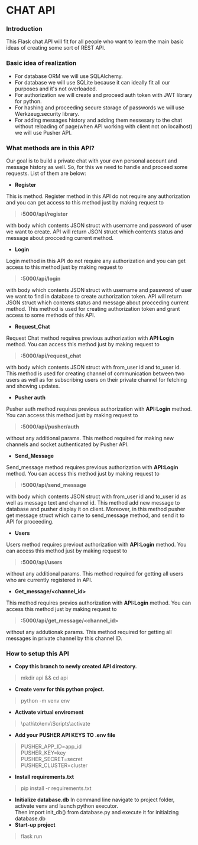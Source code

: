 # CHAT API

### Introduction
This Flask chat API will fit for all people who want to learn the main basic ideas of creating some sort of REST API.


### Basic idea of realization
- For database ORM we will use SQLAlchemy. 
- For database we will use SQLite because it can ideally fit all our purposes and it's not overloaded.
- For authorization we will create and proceed auth token with JWT library for python.
- For hashing and proceeding secure storage of passwords we will use Werkzeug.security library.
- For adding messages history and adding them nessesary to the chat without reloading of page(when API working with client not on localhost) we will use Pusher API.

### What methods are in this API?
Our goal is to build a private chat with your own personal account and message history as well. So, for this we need to handle and proceed some requests. List of them are below:
- **Register <POST>**

This is method. Register method in this API do not require any authorization and you can get access to this method just by making request to 
> **<host>:5000/api/register** 

with body which contents JSON struct with username and password of user we want to create. API will return JSON struct which contents status and message about procceding current method.

- **Login <POST>**

Login method in this API do not require any authorization and you can get access to this method just by making request to 
> **<host>:5000/api/login**

with body which contents JSON struct with username and password of user we want to find in database to create authorization token. API will return JSON struct which contents status and message about procceding current method. 
This method is used for creating authorization token and grant access to some methods of this API.

- **Request_Chat <POST>**

Request Chat method requires previous authorization with **API:Login** method. You can access this method just by making request to 
> **<host>:5000/api/request_chat**

with body which contents JSON struct with from_user id and to_user id. This method is used for creating channel of communication between two users as well as for subscribing users on their private channel for fetching and showing updates.

- **Pusher auth <POST>**

Pusher auth method requires previous authorization with **API:Login** method. You can access this method just by making request to
> **<host>:5000/api/pusher/auth**

without any additional params. This method required for making new channels and socket authenticated by Pusher API.
- **Send_Message <POST>**

Send_message method requires previous authorization with **API:Login** method. You can access this method just by making request to
> **<host>:5000/api/send_message**

with body which contents JSON struct with from_user id and to_user id as well as message text and channel id. This method add new message to database and pusher display it on client. Moreover, in this method pusher get message struct which came to send_message method, and send it to API for proceeding.
- **Users <GET>**

Users method requires previout authorization with **API:Login** method. You can access this method just by making request to
> **<host>:5000/api/users**

without any additional params. This method required for getting all users who are currently registered in API.
- **Get_message/<channel_id> <GET>**

This method requires previos authorization with **API:Login** method. You can access this method just by making request to
> **<host>:5000/api/get_message/<channel_id>**

without any addutionak params. This method required for getting all messages in private channel by this channel ID.
### How to setup this API
- **Copy this branch to newly created API directory.**
> mkdir api && cd api
- **Create venv for this python project.**
> python -m venv env
- **Activate virtual enviroment**
> \path\to\env\Scripts\activate
- **Add your PUSHER API KEYS TO .env file**
>    PUSHER_APP_ID=app_id  
    PUSHER_KEY=key  
    PUSHER_SECRET=secret  
    PUSHER_CLUSTER=cluster  
- **Install requirements.txt**
> pip install -r requirements.txt
- **Initialize database.db**
In command line navigate to project folder, activate venv and launch python executor.  
Then import init_db() from database.py and execute it for initialzing database.db
- **Start-up project**
> flask run

